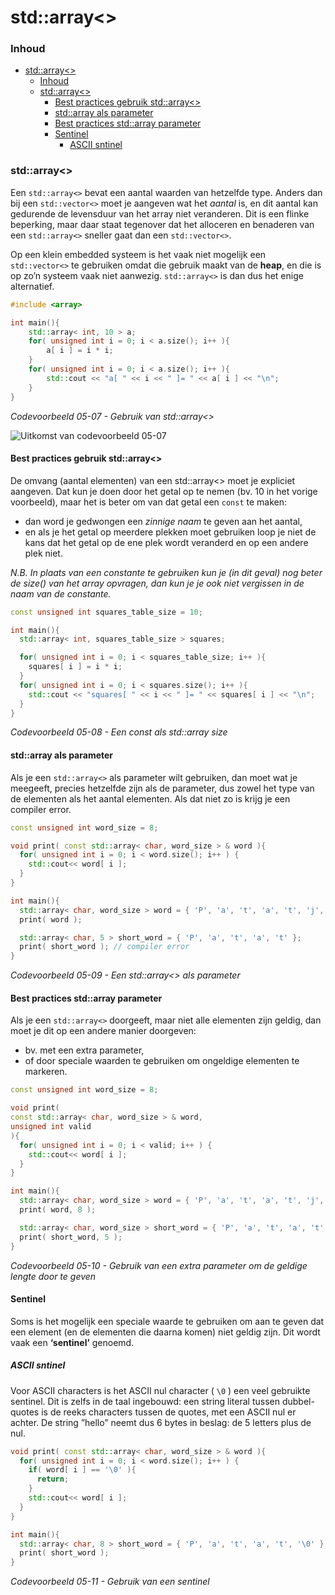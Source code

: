 # std::array<> [](title-id)

### Inhoud[](toc-id)

- [std::array\<\> ](#stdarray-)
    - [Inhoud](#inhoud)
    - [std::array\<\>](#stdarray)
      - [Best practices gebruik std::array\<\>](#best-practices-gebruik-stdarray)
      - [std::array als parameter](#stdarray-als-parameter)
      - [Best practices std::array parameter](#best-practices-stdarray-parameter)
      - [Sentinel](#sentinel)
        - [ASCII sntinel](#ascii-sntinel)

### std::array<>
Een `std::array<>` bevat een aantal waarden van hetzelfde type. Anders dan bij een `std::vector<>` moet je aangeven wat het *aantal* is, en dit aantal kan gedurende de levensduur van het array niet veranderen. Dit is een flinke beperking, maar daar staat tegenover dat het alloceren en benaderen van een `std::array<>` sneller gaat dan een `std::vector<>`. 

Op een klein embedded systeem is het vaak niet mogelijk een `std::vector<>` te gebruiken omdat die gebruik maakt van de **heap**, en die is op zo’n systeem vaak niet aanwezig. `std::array<>` is dan dus het enige alternatief.

```c++
#include <array>

int main(){
    std::array< int, 10 > a;
    for( unsigned int i = 0; i < a.size(); i++ ){
        a[ i ] = i * i;
    }
    for( unsigned int i = 0; i < a.size(); i++ ){
        std::cout << "a[ " << i << " ]= " << a[ i ] << "\n";
    }
}
```
*Codevoorbeeld 05-07 - Gebruik van std::array<>*

![Uitkomst van codevoorbeeld 05-07](stdarray.png)

#### Best practices gebruik std::array<>
De omvang (aantal elementen) van een std::array<> moet je expliciet aangeven. Dat kun je doen door het getal op te nemen (bv. 10 in het vorige voorbeeld), maar het is beter om van dat getal een `const` te maken: 
- dan word je gedwongen een *zinnige naam* te geven aan het aantal, 
- en als je het getal op meerdere plekken moet gebruiken loop je niet de kans dat het getal op de ene plek wordt veranderd en op een andere plek niet.

*N.B. In plaats van een constante te gebruiken kun je (in dit geval) nog beter de size() van het array opvragen, dan kun je je ook niet vergissen in de naam van de constante.*

```c++
const unsigned int squares_table_size = 10;

int main(){
  std::array< int, squares_table_size > squares;

  for( unsigned int i = 0; i < squares_table_size; i++ ){
    squares[ i ] = i * i;
  }
  for( unsigned int i = 0; i < squares.size(); i++ ){
    std::cout << "squares[ " << i << " ]= " << squares[ i ] << "\n";
  }
}
```
*Codevoorbeeld 05-08 - Een const als std::array size*

#### std::array als parameter
Als je een `std::array<>` als parameter wilt gebruiken, dan moet wat je meegeeft, precies hetzelfde zijn als de parameter, dus zowel het type van de elementen als het aantal elementen. Als dat niet zo is krijg je een compiler error.

```c++
const unsigned int word_size = 8;

void print( const std::array< char, word_size > & word ){
  for( unsigned int i = 0; i < word.size(); i++ ) {
    std::cout<< word[ i ];
  }
}

int main(){
  std::array< char, word_size > word = { 'P', 'a', 't', 'a', 't', 'j', 'e', '!' };
  print( word );

  std::array< char, 5 > short_word = { 'P', 'a', 't', 'a', 't' };
  print( short_word ); // compiler error
}
```
*Codevoorbeeld 05-09 - Een std::array<> als parameter*

#### Best practices std::array parameter
Als je een `std::array<>` doorgeeft, maar niet alle elementen zijn geldig, dan moet je dit op een andere manier doorgeven:
- bv. met een extra parameter, 
- of door speciale waarden te gebruiken om ongeldige elementen te markeren.

```c++
const unsigned int word_size = 8;

void print(
const std::array< char, word_size > & word,
unsigned int valid
){
  for( unsigned int i = 0; i < valid; i++ ) {
    std::cout<< word[ i ];
  }
}

int main(){
  std::array< char, word_size > word = { 'P', 'a', 't', 'a', 't', 'j', 'e', '!' };
  print( word, 8 );

  std::array< char, word_size > short_word = { 'P', 'a', 't', 'a', 't' };
  print( short_word, 5 );
}
```
*Codevoorbeeld 05-10 - Gebruik van een extra parameter om de geldige lengte door te geven*

#### Sentinel
Soms is het mogelijk een speciale waarde te gebruiken om aan te geven dat een element (en de elementen die daarna komen) niet geldig zijn. Dit wordt vaak een **‘sentinel’** genoemd. 

##### ASCII sntinel
Voor ASCII characters is het ASCII nul character ( `\0` ) een veel gebruikte sentinel. Dit is zelfs in de taal ingebouwd: een string literal tussen dubbel-quotes is de reeks characters tussen de quotes, met een ASCII nul er achter. De string ”hello” neemt dus 6 bytes in beslag: de 5 letters plus de nul.

```c++
void print( const std::array< char, word_size > & word ){
  for( unsigned int i = 0; i < word.size(); i++ ) {
    if( word[ i ] == '\0' ){
      return;
    }
    std::cout<< word[ i ];
  }
}

int main(){
  std::array< char, 8 > short_word = { 'P', 'a', 't', 'a', 't', '\0' };
  print( short_word );
}
```
*Codevoorbeeld 05-11 - Gebruik van een sentinel*